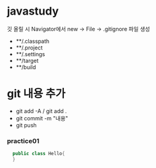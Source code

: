 # javastudy
깃 올릴 시 
Navigator에서 new -> File -> .gitignore 파일 생성
- **/.classpath
- **/.project
- **/.settings
- **/target
- **/build

# git 내용 추가
- git add -A / git add .
- git commit -m "내용"
- git push

### practice01
```java
  public class Hello{
  }
```
